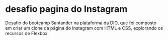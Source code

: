 # desafio pagina do Instagram
Desafio do bootcamp Santander na plataforma da DIO, que foi composto em criar um clone da página do Instagram com HTML e CSS, explorando os recursos de Flexbox.
